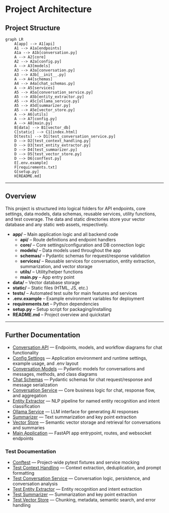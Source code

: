 # Project Architecture

## Project Structure

```mermaid
graph LR
    A[app] --> A1[api]
    A1 --> A1a[endpoints]
    A1a --> A1b[conversation.py]
    A --> A2[core]
    A2 --> A2a[config.py]
    A --> A3[models]
    A3 --> A3a[conversation.py]
    A3 --> A3b[__init__.py]
    A --> A4[schemas]
    A4 --> A4a[chat_schemas.py]
    A --> A5[services]
    A5 --> A5a[conversation_service.py]
    A5 --> A5b[entity_extractor.py]
    A5 --> A5c[ollama_service.py]
    A5 --> A5d[summarizer.py]
    A5 --> A5e[vector_store.py]
    A --> A6[utils]
    A --> A7[config.py]
    A --> A8[main.py]
    B[data] --> B1[vector_db]
    C[static] --> C1[index.html]
    D[tests] --> D1[test_conversation_service.py]
    D --> D2[test_context_handling.py]
    D --> D3[test_entity_extractor.py]
    D --> D4[test_summarizer.py]
    D --> D5[test_vector_store.py]
    D --> D6[conftest.py]
    E[.env.example]
    F[requirements.txt]
    G[setup.py]
    H[README.md]
```

---

## Overview

This project is structured into logical folders for API endpoints, core settings, data models, data schemas, reusable services, utility functions, and test coverage. The data and static directories store your vector database and any static web assets, respectively.

- **app/** – Main application logic and all backend code
    - **api/** – Route definitions and endpoint handlers
    - **core/** – Core settings/configuration and DB connection logic
    - **models/** – Data models used throughout the app
    - **schemas/** – Pydantic schemas for request/response validation
    - **services/** – Reusable services for conversation, entity extraction, summarization, and vector storage
    - **utils/** – Utility/helper functions
    - **main.py** – App entry point
- **data/** – Vector database storage
- **static/** – Static files (HTML, JS, etc.)
- **tests/** – Automated test suite for main features and services
- **.env.example** – Example environment variables for deployment
- **requirements.txt** – Python dependencies
- **setup.py** – Setup script for packaging/installing
- **README.md** – Project overview and quickstart

---

## Further Documentation

- [Conversation API](api/endpoints/conversation.md) — Endpoints, models, and workflow diagrams for chat functionality
- [Config Settings](core/config.md) — Application environment and runtime settings, example usage, and .env layout
- [Conversation Models](models/conversation.md) — Pydantic models for conversations and messages, methods, and class diagrams
- [Chat Schemas](schemas/chat_schemas.md) — Pydantic schemas for chat request/response and message serialization
- [Conversation Service](services/conversation_service.md) — Core business logic for chat, response flow, and aggregation
- [Entity Extractor](services/entity_extractor.md) — NLP pipeline for named entity recognition and intent classification
- [Ollama Service](services/ollama_service.md) — LLM interface for generating AI responses
- [Summarizer](services/summarizer.md) — Text summarization and key point extraction
- [Vector Store](services/vector_store.md) — Semantic vector storage and retrieval for conversations and summaries
- [Main Application](main.md) — FastAPI app entrypoint, routes, and websocket endpoints  

### Test Documentation

- [Conftest](tests/conftest.md) — Project-wide pytest fixtures and service mocking
- [Test Context Handling](tests/test_context_handling.md) — Context extraction, deduplication, and prompt formatting
- [Test Conversation Service](tests/test_conversation_service.md) — Conversation logic, persistence, and conversation analysis
- [Test Entity Extractor](tests/test_entity_extractor.md) — Entity recognition and intent extraction
- [Test Summarizer](tests/test_summarizer.md) — Summarization and key point extraction
- [Test Vector Store](tests/test_vector_store.md) — Chunking, metadata, semantic search, and error handling









